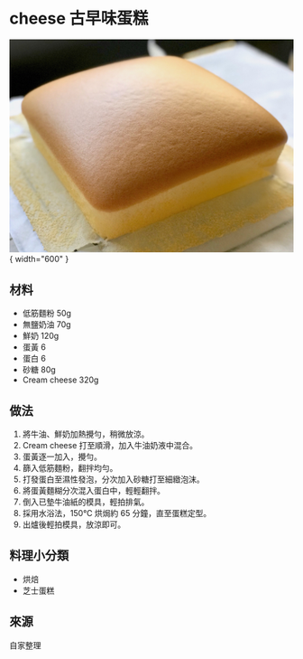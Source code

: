 # cheese 古早味蛋糕

![cheese 古早味蛋糕 成品照](../images/castella-cheese-cake.jpg){ width="600" }

## 材料
- 低筋麵粉 50g  
- 無鹽奶油 70g  
- 鮮奶 120g  
- 蛋黃 6  
- 蛋白 6  
- 砂糖 80g  
- Cream cheese 320g  

## 做法
1. 將牛油、鮮奶加熱攪勻，稍微放涼。  
2. Cream cheese 打至順滑，加入牛油奶液中混合。  
3. 蛋黃逐一加入，攪勻。  
4. 篩入低筋麵粉，翻拌均勻。  
5. 打發蛋白至濕性發泡，分次加入砂糖打至細緻泡沫。  
6. 將蛋黃麵糊分次混入蛋白中，輕輕翻拌。  
7. 倒入已墊牛油紙的模具，輕拍排氣。  
8. 採用水浴法，150℃ 烘焗約 65 分鐘，直至蛋糕定型。  
9. 出爐後輕拍模具，放涼即可。  

## 料理小分類
- 烘焙  
- 芝士蛋糕  

## 來源
自家整理
